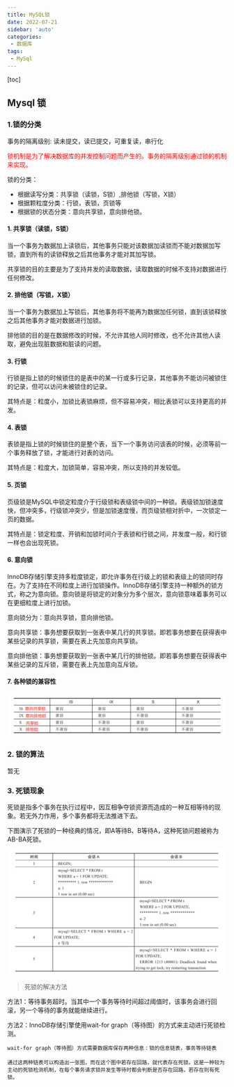 ```yaml
---
title: MySQL锁
date: 2022-07-21
sidebar: 'auto'
categories: 
 - 数据库
tags:
 - MySql
---
```


[toc]

## Mysql 锁

### 1.锁的分类

事务的隔离级别: 读未提交，读已提交，可重复读，串行化

<font color="red">锁机制是为了解决数据库的并发控制问题而产生的。事务的隔离级别通过锁的机制来实现。</font>

锁的分类：
* 根据读写分类：共享锁（读锁，S锁）,排他锁（写锁，X锁）
* 根据颗粒度分类：行锁，表锁，页锁等
* 根据锁的状态分类：意向共享锁，意向排他锁。

#### 1. 共享锁（读锁，S锁）
当一个事务为数据加上读锁后，其他事务只能对该数据加读锁而不能对数据加写锁，直到所有的读锁释放之后其他事务才能对其加写锁。

共享锁的目的主要是为了支持并发的读取数据，读取数据的时候不支持对数据进行任何修改。

#### 2. 排他锁（写锁，X锁）
当一个事务为数据加上写锁后，其他事务将不能再为数据加任何锁，直到该锁释放之后其他事务才能对数据进行加锁。

排他锁的目的是在数据修改的时候，不允许其他人同时修改，也不允许其他人读取，避免出现脏数据和脏读的问题。

#### 3. 行锁
行锁是指上锁的时候锁住的是表中的某一行或多行记录，其他事务不能访问被锁住的记录，但可以访问未被锁住的记录。

其特点是：粒度小，加锁比表锁麻烦，但不容易冲突，相比表锁可以支持更高的并发。

#### 4. 表锁
表锁是指上锁的时候锁住的是整个表，当下一个事务访问该表的时候，必须等前一个事务释放了锁，才能进行对表的访问。

其特点是：粒度大，加锁简单，容易冲突，所以支持的并发较低。

#### 5. 页锁
页级锁是MySQL中锁定粒度介于行级锁和表级锁中间的一种锁。表级锁加锁速度快，但冲突多，行级锁冲突少，但是加锁速度慢，而页级锁相对折中，一次锁定一页的数据。

其特点是：锁定粒度、开销和加锁时间介于表锁和行锁之间，并发度一般，和行锁一样也会出现死锁。

#### 6. 意向锁
InnoDB存储引擎支持多粒度锁定，即允许事务在行级上的锁和表级上的锁同时存在。为了支持在不同粒度上进行加锁操作。InnoDB存储引擎支持一种额外的锁方式，称之为意向锁。意向锁是将锁定的对象分为多个层次，意向锁意味着事务可以在更细粒度上进行加锁。


意向锁分为：意向共享锁，意向排他锁。

意向共享锁：事务想要获取到一张表中某几行的共享锁。即若事务想要在获得表中某些记录的共享锁，需要在表上先加意向共享锁。

意向排他锁：事务想要获取到一张表中某几行的排他锁。即若事务想要在获得表中某些记录的互斥锁，需要在表上先加意向互斥锁。


#### 7. 各种锁的兼容性

![mysql20220721114148.png](../blog_img/mysql20220721114148.png)


### 2. 锁的算法

暂无

### 3. 死锁现象

死锁是指多个事务在执行过程中，因互相争夺锁资源而造成的一种互相等待的现象。若无外力作用，多个事务都将无法推进下去。

下图演示了死锁的一种经典的情况，即A等待B、B等待A，这种死锁问题被称为AB-BA死锁。

![mysql20220721171702.png](../blog_img/mysql20220721171702.png)

> 死锁的解决方法

方法1：等待事务超时。当其中一个事务等待时间超过阈值时，该事务会进行回滚，另一个等待的事务就能继续进行。

方法2：InnoDB存储引擎使用wait-for graph（等待图）的方式来主动进行死锁检测。

```
wait-for graph（等待图）方式需要数据库保存两种信息：锁的信息链表，事务等待链表

通过这两种链表可以构造出一张图，而在这个图中若存在回路，就代表存在死锁。这是一种较为主动的死锁检测机制，在每个事务请求锁并发生等待时都会判断是否存在回路，若存在则有死锁。
```

